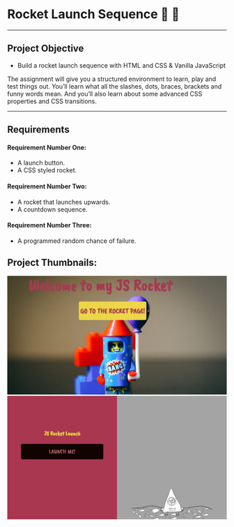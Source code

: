 # Rocket Launch Sequence 🚀 🚀
---

## Project Objective
- Build a rocket launch sequence with HTML and CSS & Vanilla JavaScript

The assignment will give you a structured environment to learn, play and test things out. You’ll learn what all the slashes, dots, braces, brackets and funny words mean. And you’ll also learn about some advanced CSS properties and CSS transitions.

***

## Requirements
#### Requirement Number One:
- A launch button.
- A CSS styled rocket.

#### Requirement Number Two: 
- A rocket that launches upwards.
- A countdown sequence.

#### Requirement Number Three: 
- A programmed random chance of failure.

## Project Thumbnails:

<img src="./Images/Rocket_Pre_Screen.JPG" width="auto" height="auto">

<img src="./Images/Rocket_Launch.png" width="auto" height="auto">
